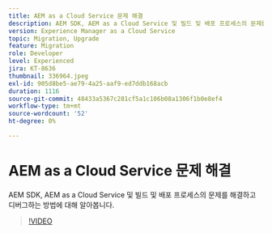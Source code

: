 ```yaml
---
title: AEM as a Cloud Service 문제 해결
description: AEM SDK, AEM as a Cloud Service 및 빌드 및 배포 프로세스의 문제를 해결하고 디버그하는 방법에 대해 알아봅니다.
version: Experience Manager as a Cloud Service
topic: Migration, Upgrade
feature: Migration
role: Developer
level: Experienced
jira: KT-8636
thumbnail: 336964.jpeg
exl-id: 905d8be5-ae79-4a25-aaf9-ed7ddb168acb
duration: 1116
source-git-commit: 48433a5367c281cf5a1c106b08a1306f1b0e8ef4
workflow-type: tm+mt
source-wordcount: '52'
ht-degree: 0%

---
```


# AEM as a Cloud Service 문제 해결

AEM SDK, AEM as a Cloud Service 및 빌드 및 배포 프로세스의 문제를 해결하고 디버그하는 방법에 대해 알아봅니다.

>[!VIDEO](https://video.tv.adobe.com/v/3454666?quality=12&learn=on&captions=kor)
